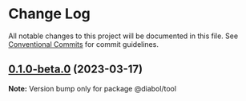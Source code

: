 # Change Log

All notable changes to this project will be documented in this file.
See [Conventional Commits](https://conventionalcommits.org) for commit guidelines.

## [0.1.0-beta.0](https://github.com/samurais-app/diablo/compare/v0.0.0...v0.1.0-beta.0) (2023-03-17)

**Note:** Version bump only for package @diabol/tool

